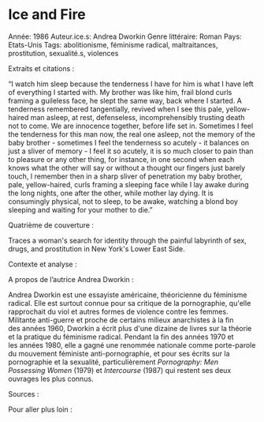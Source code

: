 # Ice and Fire

Année: 1986
Auteur.ice.s: Andrea Dworkin
Genre littéraire: Roman
Pays: Etats-Unis
Tags: abolitionisme, féminisme radical, maltraitances, prostitution, sexualité.s, violences

Extraits et citations :

“I watch him sleep because the tenderness I have for him is what I have left of everything I started with. My brother was like him, frail blond curls framing a guileless face, he slept the same way, back where I started. A tenderness remembered tangentially, revived when I see this pale, yellow-haired man asleep, at rest, defenseless, incomprehensibly trusting death not to come. We are innocence together, before life set in. Sometimes I feel the tenderness for this man now, the real one asleep, not the memory of the baby brother - sometimes I feel the tenderness so acutely - it balances on just a sliver of memory - I feel it so acutely, it is so much closer to pain than to pleasure or any other thing, for instance, in one second when each knows what the other will say or without a thought our fingers just barely touch, I remember then in a sharp sliver of penetration my baby brother, pale, yellow-haired, curls framing a sleeping face while I lay awake during the long nights, one after the other, while mother lay dying. It is consumingly physical, not to sleep, to be awake, watching a blond boy sleeping and waiting for your mother to die.”

Quatrième de couverture :

Traces a woman's search for identity through the painful labyrinth of sex, drugs, and prostitution in New York's Lower East Side. 

Contexte et analyse :

A propos de l’autrice Andrea Dworkin :

Andrea Dworkin  est une essayiste américaine, théoricienne du féminisme radical. Elle est surtout connue pour sa critique de la pornographie, qu'elle rapprochait du viol et autres formes de violence contre les femmes. Militante anti-guerre et proche de certains milieux anarchistes à la fin des années 1960, Dworkin a écrit plus d'une dizaine de livres sur la théorie et la pratique du féminisme radical. Pendant la fin des années 1970 et les années 1980, elle a gagné une renommée nationale comme porte-parole du mouvement féministe anti-pornographie, et pour ses écrits sur la pornographie et la sexualité, particulièrement *Pornography: Men Possessing Women* (1979) et *Intercourse* (1987) qui restent ses deux ouvrages les plus connus.

Sources :

Pour aller plus loin :